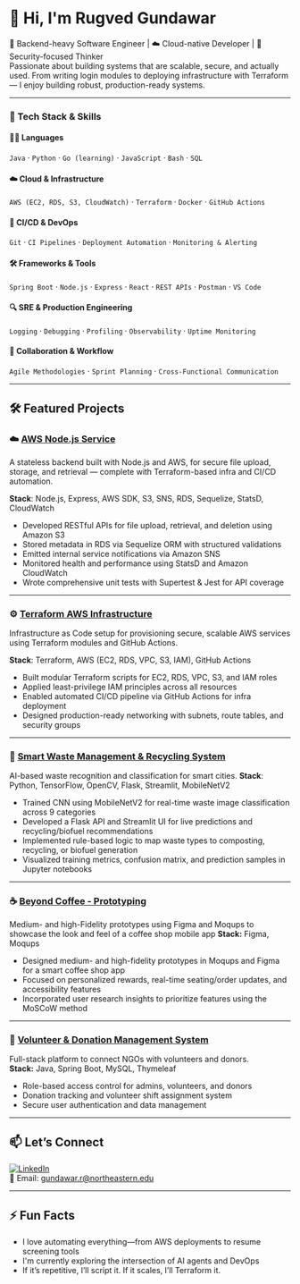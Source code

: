 # 👋 Hi, I'm Rugved Gundawar

🎯 Backend-heavy Software Engineer | ☁️ Cloud-native Developer | 🔐 Security-focused Thinker  
Passionate about building systems that are scalable, secure, and actually used. From writing login modules to deploying infrastructure with Terraform — I enjoy building robust, production-ready systems.

---

### 🚀 Tech Stack & Skills

#### 🧑‍💻 Languages  
`Java` · `Python` · `Go (learning)` · `JavaScript` · `Bash` · `SQL`

#### ☁️ Cloud & Infrastructure  
`AWS (EC2, RDS, S3, CloudWatch)` · `Terraform` · `Docker` · `GitHub Actions`

#### 🔄 CI/CD & DevOps  
`Git` · `CI Pipelines` · `Deployment Automation` · `Monitoring & Alerting`

#### 🛠 Frameworks & Tools  
`Spring Boot` · `Node.js` · `Express` · `React` · `REST APIs` · `Postman` · `VS Code`

#### 🔍 SRE & Production Engineering  
`Logging` · `Debugging` · `Profiling` · `Observability` · `Uptime Monitoring`

#### 🤝 Collaboration & Workflow  
`Agile Methodologies` · `Sprint Planning` · `Cross-Functional Communication`

---

## 🛠️ Featured Projects

### ☁️ [AWS Node.js Service](https://github.com/CSYE6225-Rugved/aws-nodejs-service)
A stateless backend built with Node.js and AWS, for secure file upload, storage, and retrieval — complete with Terraform-based infra and CI/CD automation.

**Stack**: Node.js, Express, AWS SDK, S3, SNS, RDS, Sequelize, StatsD, CloudWatch

- Developed RESTful APIs for file upload, retrieval, and deletion using Amazon S3
- Stored metadata in RDS via Sequelize ORM with structured validations
- Emitted internal service notifications via Amazon SNS
- Monitored health and performance using StatsD and Amazon CloudWatch
- Wrote comprehensive unit tests with Supertest & Jest for API coverage

---

### ⚙️ [Terraform AWS Infrastructure](https://github.com/CSYE6225-Rugved/terraform-aws-infra)
Infrastructure as Code setup for provisioning secure, scalable AWS services using Terraform modules and GitHub Actions.

**Stack**: Terraform, AWS (EC2, RDS, VPC, S3, IAM), GitHub Actions

- Built modular Terraform scripts for EC2, RDS, VPC, S3, and IAM roles
- Applied least-privilege IAM principles across all resources
- Enabled automated CI/CD pipeline via GitHub Actions for infra deployment
- Designed production-ready networking with subnets, route tables, and security groups

---

### 🧠 [Smart Waste Management & Recycling System](https://github.com/Rugved-142/Smart-Waste-Management-Recycling-System)
AI-based waste recognition and classification for smart cities.
**Stack**: Python, TensorFlow, OpenCV, Flask, Streamlit, MobileNetV2

- Trained CNN using MobileNetV2 for real-time waste image classification across 9 categories
- Developed a Flask API and Streamlit UI for live predictions and recycling/biofuel recommendations
- Implemented rule-based logic to map waste types to composting, recycling, or biofuel generation
- Visualized training metrics, confusion matrix, and prediction samples in Jupyter notebooks

---

### ☕ [Beyond Coffee - Prototyping](https://github.com/Rugved-142/Beyond-Coffee---Prototype)
Medium- and high-Fidelity prototypes using Figma and Moqups to showcase the look and feel of a coffee shop mobile app 
**Stack:** Figma, Moqups 
- Designed medium- and high-fidelity prototypes in Moqups and Figma for a smart coffee shop app
- Focused on personalized rewards, real-time seating/order updates, and accessibility features
- Incorporated user research insights to prioritize features using the MoSCoW method

---

### 🤝 [Volunteer & Donation Management System](https://github.com/Rugved-142/Volunteer_and_Donation_Management_System)
Full-stack platform to connect NGOs with volunteers and donors.  
**Stack:** Java, Spring Boot, MySQL, Thymeleaf  
- Role-based access control for admins, volunteers, and donors  
- Donation tracking and volunteer shift assignment system  
- Secure user authentication and data management

---

## 📫 Let’s Connect

[![LinkedIn](https://img.shields.io/badge/LinkedIn-blue?logo=linkedin&style=for-the-badge)](https://linkedin.com/in/rugved-gundawar)  
📧 Email: gundawar.r@northeastern.edu

---

## ⚡ Fun Facts

- I love automating everything—from AWS deployments to resume screening tools  
- I'm currently exploring the intersection of AI agents and DevOps  
- If it’s repetitive, I’ll script it. If it scales, I’ll Terraform it.
